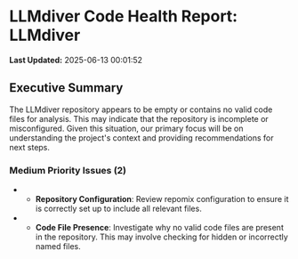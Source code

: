 # LLMdiver Code Health Report: LLMdiver
**Last Updated:** 2025-06-13 00:01:52

## Executive Summary
The LLMdiver repository appears to be empty or contains no valid code files for analysis. This may indicate that the repository is incomplete or misconfigured. Given this situation, our primary focus will be on understanding the project's context and providing recommendations for next steps.

### Medium Priority Issues (2)
- - **Repository Configuration**: Review repomix configuration to ensure it is correctly set up to include all relevant files.
- - **Code File Presence**: Investigate why no valid code files are present in the repository. This may involve checking for hidden or incorrectly named files.

